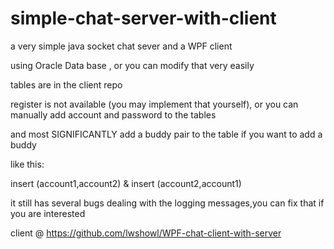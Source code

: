 # simple-chat-server-with-client
a very simple java socket chat sever and a WPF client

using Oracle Data base , or you can modify that very easily

tables are in the client repo

register is not available (you may implement that yourself), or you can manually add account and password to the tables

and most SIGNIFICANTLY add a buddy pair to the table if you want to add a buddy 

like this:

insert (account1,account2) & insert (account2,account1)

it still has several bugs dealing with the logging messages,you can fix that if you are interested

client @ https://github.com/lwshowl/WPF-chat-client-with-server

